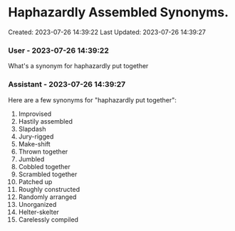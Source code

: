 # Haphazardly Assembled Synonyms.

Created: 2023-07-26 14:39:22
Last Updated: 2023-07-26 14:39:27

### User - 2023-07-26 14:39:22

What's a synonym for haphazardly put together

### Assistant - 2023-07-26 14:39:27

Here are a few synonyms for "haphazardly put together":

1. Improvised
2. Hastily assembled
3. Slapdash
4. Jury-rigged
5. Make-shift
6. Thrown together
7. Jumbled
8. Cobbled together
9. Scrambled together
10. Patched up
11. Roughly constructed
12. Randomly arranged
13. Unorganized
14. Helter-skelter
15. Carelessly compiled


